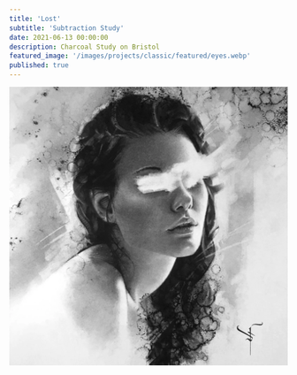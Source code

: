 ```yaml
---
title: 'Lost'
subtitle: 'Subtraction Study'
date: 2021-06-13 00:00:00
description: Charcoal Study on Bristol
featured_image: '/images/projects/classic/featured/eyes.webp'
published: true
---
```


![](/images/projects/classic/full_size/eyes.webp)

